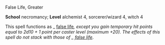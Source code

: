 False Life, Greater

**School** necromancy; **Level** alchemist 4, sorcerer/wizard 4, witch 4

This spell functions as _ [false life](/pathfinderRPG/prd/spells/falseLife.html#_false-life)_, except you gain temporary hit points equal to 2d10 + 1 point per caster level (maximum +20). The effects of this spell do not stack with those of _ [false life](/pathfinderRPG/prd/spells/falseLife.html#_false-life)_.

